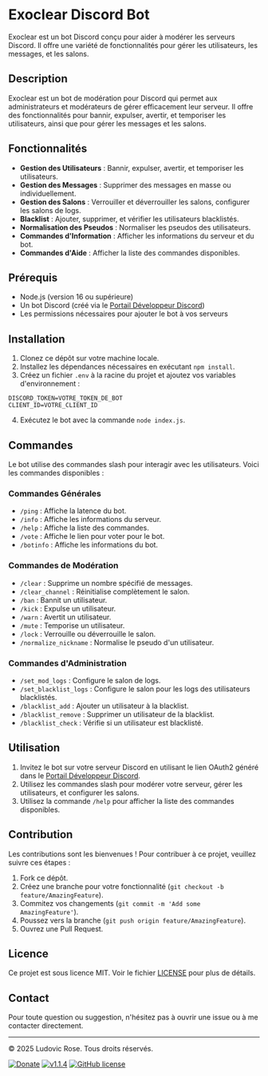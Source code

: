 # Exoclear Discord Bot

Exoclear est un bot Discord conçu pour aider à modérer les serveurs Discord. Il offre une variété de fonctionnalités pour gérer les utilisateurs, les messages, et les salons.

## Description

Exoclear est un bot de modération pour Discord qui permet aux administrateurs et modérateurs de gérer efficacement leur serveur. Il offre des fonctionnalités pour bannir, expulser, avertir, et temporiser les utilisateurs, ainsi que pour gérer les messages et les salons.

## Fonctionnalités

- **Gestion des Utilisateurs** : Bannir, expulser, avertir, et temporiser les utilisateurs.
- **Gestion des Messages** : Supprimer des messages en masse ou individuellement.
- **Gestion des Salons** : Verrouiller et déverrouiller les salons, configurer les salons de logs.
- **Blacklist** : Ajouter, supprimer, et vérifier les utilisateurs blacklistés.
- **Normalisation des Pseudos** : Normaliser les pseudos des utilisateurs.
- **Commandes d'Information** : Afficher les informations du serveur et du bot.
- **Commandes d'Aide** : Afficher la liste des commandes disponibles.

## Prérequis

- Node.js (version 16 ou supérieure)
- Un bot Discord (créé via le [Portail Développeur Discord](https://discord.com/developers/applications))
- Les permissions nécessaires pour ajouter le bot à vos serveurs

## Installation

1. Clonez ce dépôt sur votre machine locale.
2. Installez les dépendances nécessaires en exécutant `npm install`.
3. Créez un fichier `.env` à la racine du projet et ajoutez vos variables d'environnement :

```plaintext
DISCORD_TOKEN=VOTRE_TOKEN_DE_BOT
CLIENT_ID=VOTRE_CLIENT_ID
```

4. Exécutez le bot avec la commande `node index.js`.

## Commandes

Le bot utilise des commandes slash pour interagir avec les utilisateurs. Voici les commandes disponibles :

### Commandes Générales

- `/ping` : Affiche la latence du bot.
- `/info` : Affiche les informations du serveur.
- `/help` : Affiche la liste des commandes.
- `/vote` : Affiche le lien pour voter pour le bot.
- `/botinfo` : Affiche les informations du bot.

### Commandes de Modération

- `/clear` : Supprime un nombre spécifié de messages.
- `/clear_channel` : Réinitialise complètement le salon.
- `/ban` : Bannit un utilisateur.
- `/kick` : Expulse un utilisateur.
- `/warn` : Avertit un utilisateur.
- `/mute` : Temporise un utilisateur.
- `/lock` : Verrouille ou déverrouille le salon.
- `/normalize_nickname` : Normalise le pseudo d'un utilisateur.

### Commandes d'Administration

- `/set_mod_logs` : Configure le salon de logs.
- `/set_blacklist_logs` : Configure le salon pour les logs des utilisateurs blacklistés.
- `/blacklist_add` : Ajouter un utilisateur à la blacklist.
- `/blacklist_remove` : Supprimer un utilisateur de la blacklist.
- `/blacklist_check` : Vérifie si un utilisateur est blacklisté.

## Utilisation

1. Invitez le bot sur votre serveur Discord en utilisant le lien OAuth2 généré dans le [Portail Développeur Discord](https://discord.com/developers/applications).
2. Utilisez les commandes slash pour modérer votre serveur, gérer les utilisateurs, et configurer les salons.
3. Utilisez la commande `/help` pour afficher la liste des commandes disponibles.

## Contribution

Les contributions sont les bienvenues ! Pour contribuer à ce projet, veuillez suivre ces étapes :

1. Fork ce dépôt.
2. Créez une branche pour votre fonctionnalité (`git checkout -b feature/AmazingFeature`).
3. Commitez vos changements (`git commit -m 'Add some AmazingFeature'`).
4. Poussez vers la branche (`git push origin feature/AmazingFeature`).
5. Ouvrez une Pull Request.

## Licence

Ce projet est sous licence MIT. Voir le fichier [LICENSE](LICENSE) pour plus de détails.

## Contact

Pour toute question ou suggestion, n'hésitez pas à ouvrir une issue ou à me contacter directement.

---

© 2025 Ludovic Rose. Tous droits réservés.

[![Donate](https://img.shields.io/badge/paypal-donate-yellow.svg?style=flat)](https://www.paypal.me/nuggan85) [![v1.1.4](http://img.shields.io/badge/zip-v1.1.4-blue.svg)](https://github.com/NuggaN85/Exoclear/archive/master.zip) [![GitHub license](https://img.shields.io/github/license/NuggaN85/Exoclear)](https://github.com/NuggaN85/Exoclear)
